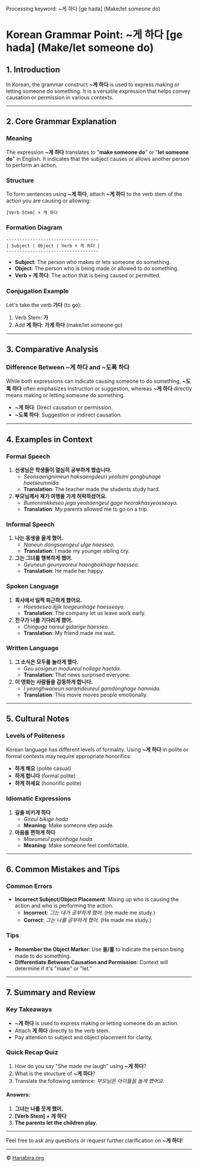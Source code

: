 Processing keyword: ~게 하다 [ge hada] (Make/let someone do)
# Korean Grammar Point: ~게 하다 [ge hada] (Make/let someone do)

## 1. Introduction
In Korean, the grammar construct **~게 하다** is used to express making or letting someone do something. It is a versatile expression that helps convey causation or permission in various contexts.

---
## 2. Core Grammar Explanation
### Meaning
The expression **~게 하다** translates to "**make someone do**" or "**let someone do**" in English. It indicates that the subject causes or allows another person to perform an action.
### Structure
To form sentences using **~게 하다**, attach **~게 하다** to the verb stem of the action you are causing or allowing:
```
[Verb Stem] + 게 하다
```
### Formation Diagram
```
-----------------------------------
| Subject | Object | Verb + 게 하다 |
-----------------------------------
```
- **Subject**: The person who makes or lets someone do something.
- **Object**: The person who is being made or allowed to do something.
- **Verb + 게 하다**: The action that is being caused or permitted.
### Conjugation Example
Let's take the verb **가다** (to go):
1. Verb Stem: **가**
2. Add **게 하다**: **가게 하다** (make/let someone go)
---
## 3. Comparative Analysis
### Difference Between **~게 하다** and **~도록 하다**
While both expressions can indicate causing someone to do something, **~도록 하다** often emphasizes instruction or suggestion, whereas **~게 하다** directly means making or letting someone do something.
- **~게 하다**: Direct causation or permission.
- **~도록 하다**: Suggestion or indirect causation.
---
## 4. Examples in Context
### Formal Speech
1. **선생님은 학생들이 열심히 공부하게 했습니다.**
   - *Seonsaengnimeun haksaengdeuri yeolsimi gongbuhage haetseumnida.*
   - **Translation**: The teacher made the students study hard.
2. **부모님께서 제가 여행을 가게 허락하셨어요.**
   - *Bumonimkkeseo jega yeohaengeul gage heorakhasyeosseoyo.*
   - **Translation**: My parents allowed me to go on a trip.
### Informal Speech
1. **나는 동생을 울게 했어.**
   - *Naneun dongsaengeul ulge haesseo.*
   - **Translation**: I made my younger sibling cry.
2. **그는 그녀를 행복하게 했어.**
   - *Geuneun geunyeoreul haengbokhage haesseo.*
   - **Translation**: He made her happy.
### Spoken Language
1. **회사에서 일찍 퇴근하게 했어요.**
   - *Hoesaeseo iljjik toegeunhage haesseoyo.*
   - **Translation**: The company let us leave work early.
2. **친구가 나를 기다리게 했어.**
   - *Chinguga nareul gidarige haesseo.*
   - **Translation**: My friend made me wait.
### Written Language
1. **그 소식은 모두를 놀라게 했다.**
   - *Geu sosigeun modureul nollage haetda.*
   - **Translation**: That news surprised everyone.
2. **이 영화는 사람들을 감동하게 합니다.**
   - *I yeonghwaneun saramdeureul gamdonghage hamnida.*
   - **Translation**: This movie moves people emotionally.
---
## 5. Cultural Notes
### Levels of Politeness
Korean language has different levels of formality. Using **~게 하다** in polite or formal contexts may require appropriate honorifics:
- **하게 해요** (polite casual)
- **하게 합니다** (formal polite)
- **하게 하세요** (honorific polite)
### Idiomatic Expressions
1. **길을 비키게 하다**
   - *Gireul bikige hada*
   - **Meaning**: Make someone step aside.
2. **마음을 편하게 하다**
   - *Maeumeul pyeonhage hada*
   - **Meaning**: Make someone feel comfortable.
---
## 6. Common Mistakes and Tips
### Common Errors
- **Incorrect Subject/Object Placement**: Mixing up who is causing the action and who is performing the action.
  - **Incorrect**: *그는 내가 공부하게 했어.* (He made me study.)
  - **Correct**: *그는 나를 공부하게 했어.* (He made me study.)
### Tips
- **Remember the Object Marker**: Use **을/를** to indicate the person being made to do something.
- **Differentiate Between Causation and Permission**: Context will determine if it's "make" or "let."
---
## 7. Summary and Review
### Key Takeaways
- **~게 하다** is used to express making or letting someone do an action.
- Attach **게 하다** directly to the verb stem.
- Pay attention to subject and object placement for clarity.
### Quick Recap Quiz
1. How do you say "She made me laugh" using **~게 하다**?
2. What is the structure of **~게 하다**?
3. Translate the following sentence: *부모님은 아이들을 놀게 했어요.*
#### Answers:
1. **그녀는 나를 웃게 했어.**
2. **[Verb Stem] + 게 하다**
3. **The parents let the children play.**
---
Feel free to ask any questions or request further clarification on **~게 하다**!

---
© [Hanabira.org](https://hanabira.org)
